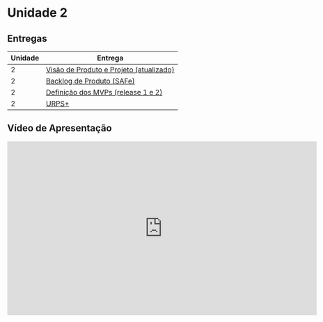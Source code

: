 # Unidade 2

## Entregas
Unidade | Entrega
------- | -------  
2 | [Visão de Produto e Projeto (atualizado)](https://mdsreq-fga-unb.github.io/2022.2-Dubium/visao/)
2 | [Backlog de Produto (SAFe)](https://mdsreq-fga-unb.github.io/2022.2-Dubium/Requisitos/)
2 | [Definição dos MVPs (release 1 e 2)](https://mdsreq-fga-unb.github.io/2022.2-Dubium/mvps/)
2 | [URPS+](https://mdsreq-fga-unb.github.io/2022.2-Dubium/urps/)

## Vídeo de Apresentação

<iframe width="711" height="400" src="https://www.youtube.com/embed/Qu5dtIOcIsQ" title="Dubium Apresentação" frameborder="0" allow="accelerometer; autoplay; clipboard-write; encrypted-media; gyroscope; picture-in-picture" allowfullscreen></iframe>